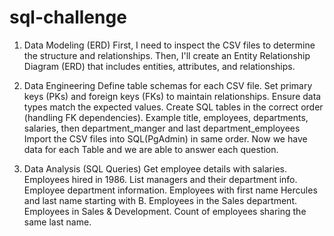 # sql-challenge
1. Data Modeling (ERD)
First, I need to inspect the CSV files to determine the structure and relationships.
Then, I'll create an Entity Relationship Diagram (ERD) that includes entities, attributes, and relationships.

2. Data Engineering
Define table schemas for each CSV file.
Set primary keys (PKs) and foreign keys (FKs) to maintain relationships.
Ensure data types match the expected values.
Create SQL tables in the correct order (handling FK dependencies). Example title, employees, departments, salaries, then department_manger and last department_employees
Import the CSV files into SQL(PgAdmin) in same order.
Now we have data for each Table and we are able to answer each question.

4. Data Analysis (SQL Queries)
Get employee details with salaries.
Employees hired in 1986.
List managers and their department info.
Employee department information.
Employees with first name Hercules and last name starting with B.
Employees in the Sales department.
Employees in Sales & Development.
Count of employees sharing the same last name.
